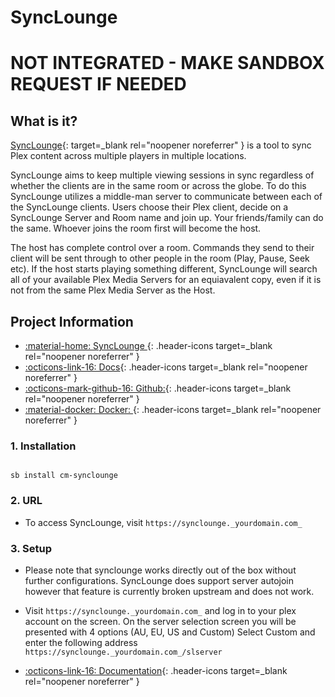 # SyncLounge

# **NOT INTEGRATED - MAKE SANDBOX REQUEST IF NEEDED**

## What is it?

[SyncLounge](https://synclounge.tv/){: target=_blank rel="noopener noreferrer" } is a tool to sync Plex content across multiple players in multiple locations.

SyncLounge aims to keep multiple viewing sessions in sync regardless of whether the clients are in the same room or across the globe. To do this SyncLounge utilizes a middle-man server to communicate between each of the SyncLounge clients. Users choose their Plex client, decide on a SyncLounge Server and Room name and join up. Your friends/family can do the same. Whoever joins the room first will become the host.

The host has complete control over a room. Commands they send to their client will be sent through to other people in the room (Play, Pause, Seek etc). If the host starts playing something different, SyncLounge will search all of your available Plex Media Servers for an equiavalent copy, even if it is not from the same Plex Media Server as the Host.

## Project Information

- [:material-home: SyncLounge ](https://synclounge.tv/){: .header-icons target=_blank rel="noopener noreferrer" }
- [:octicons-link-16: Docs](https://docs.synclounge.tv/){: .header-icons target=_blank rel="noopener noreferrer" }
- [:octicons-mark-github-16: Github:](https://github.com/synclounge/synclounge){: .header-icons target=_blank rel="noopener noreferrer" }
- [:material-docker: Docker: ](https://hub.docker.com/r/starbix/synclounge){: .header-icons target=_blank rel="noopener noreferrer" }

### 1. Installation

``` shell

sb install cm-synclounge

```

### 2. URL

- To access SyncLounge, visit `https://synclounge._yourdomain.com_`

### 3. Setup

- Please note that synclounge works directly out of the box without further configurations. SyncLounge does support server autojoin however that feature is currently broken upstream and does not work.

- Visit `https://synclounge._yourdomain.com_` and log in to your plex account on the screen. On the server selection screen you will be presented with 4 options (AU, EU, US and Custom) Select Custom and enter the following address `https://synclounge._yourdomain.com_/slserver`

- [:octicons-link-16: Documentation](https://docs.synclounge.tv/){: .header-icons target=_blank rel="noopener noreferrer" }
